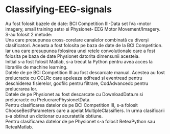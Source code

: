 # Classifying-EEG-signals

Au fost folosit bazele de date:	BCI Competition III-Data set IVa ‹motor imagery, small training sets› si Physionet- EEG Motor Movement/Imagery.<br/>
S-au folosit 2 metode:<br/>
Una care presupunea cross-corelare canalelor combinată cu diverși clasificatori. Aceasta a fost folosita pe baza de date de la BCI Competition.<br/>
Iar una care presupunea folosirea unei retele convolutionale care a fost folosita pe baza de date Physionet datorita dimensunii acesteia.<br/>
Initial s-a fost folosit Matlab, s-a trecut la Python pentru avea acces la librariile de machine learning.<br/>
Datele de pe BCI Competition III au fost descarcate manual. Acestea au fost prelucracte cu CCLRc care apeleaza edfread si eventread pentru deschiderea fisierelor, godfilc pentru filtrare, CodAdvancedc pentru prelucrarea lor.<br/>
Datele de pe Physionet au fost descarcate cu DownloadData.m si prelucracte cu PrelucrarePhysionetData.<br/>
Pentru clasificarea datelor de pe BCI Competition III, s-a folosit ChooseBestParameters care a apelat MultipleClassifiers. In urma clasificarii s-a obtinut un dictionar cu acuratetile obtiune.<br/>
Pentru clasificarea datelor de pe Physionet s-a folosit ReteaPython sau ReteaMatlab. 

